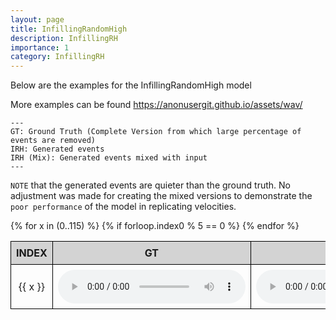 ```yaml
---
layout: page
title: InfillingRandomHigh
description: InfillingRH
importance: 1
category: InfillingRH
---
```


Below are the examples for the InfillingRandomHigh model

More examples can be found https://anonusergit.github.io/assets/wav/


    ---
    GT: Ground Truth (Complete Version from which large percentage of events are removed)
    IRH: Generated events
    IRH (Mix): Generated events mixed with input
    ---

`NOTE` that the generated events are quieter than the ground truth. No adjustment was made for creating the mixed versions to demonstrate the `poor performance` of the model in replicating velocities. 


<style>
table {
  border-collapse: collapse;
  width: 100%;
}

th, td {
  border: 1px solid black;
  padding: 8px;
  text-align: center;
}

th {
  background-color: lightgray;
}
</style>

<table>
  <thead>
    <tr>
      <th>INDEX</th>
      <th>GT</th>
      <th>IKS</th>
      <th>IKS (Mix)</th>
    </tr>
  </thead>
  <tbody>
    {% for x in (0..115) %}
	{% if forloop.index0 % 5 == 0 %}
    <tr>
      <td>{{ x }}</td>
      <td><audio controls><source src="{{ site.baseurl }}/assets/wav/InfillingRandomHigh/{{ x }}_A_target.wav"></audio></td>
      <td><audio controls><source src="{{ site.baseurl }}/assets/wav/InfillingRandomHigh/{{ x }}_B_ks_prd.wav"></audio></td>
      <td><audio controls><source src="{{ site.baseurl }}/assets/wav/InfillingRandomHigh/{{ x }}_C_ks_mix.wav"></audio></td>
    </tr>
    {% endfor %}
  </tbody>
</table>







